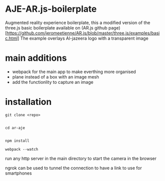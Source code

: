 # AJE-AR.js-boilerplate
Augmented reality experience boilerplate, this a modified version of the three.js
basic boilerplate available on (AR.js github page)[https://github.com/jeromeetienne/AR.js/blob/master/three.js/examples/basic.html]
The example overlays Al-jazeera logo with a transparent image

# main additions
- webpack for the main app to make everthing more organised
- plane instead of a box with an image mesh
- add the functionlity to capture an image


# installation
```
git clone <repo>


cd ar-aje


npm install

webpack --watch
```

run any http server in the main directory to start the camera in the browser

ngrok can be used to tunnel the connection to have a link to use for smartphones
